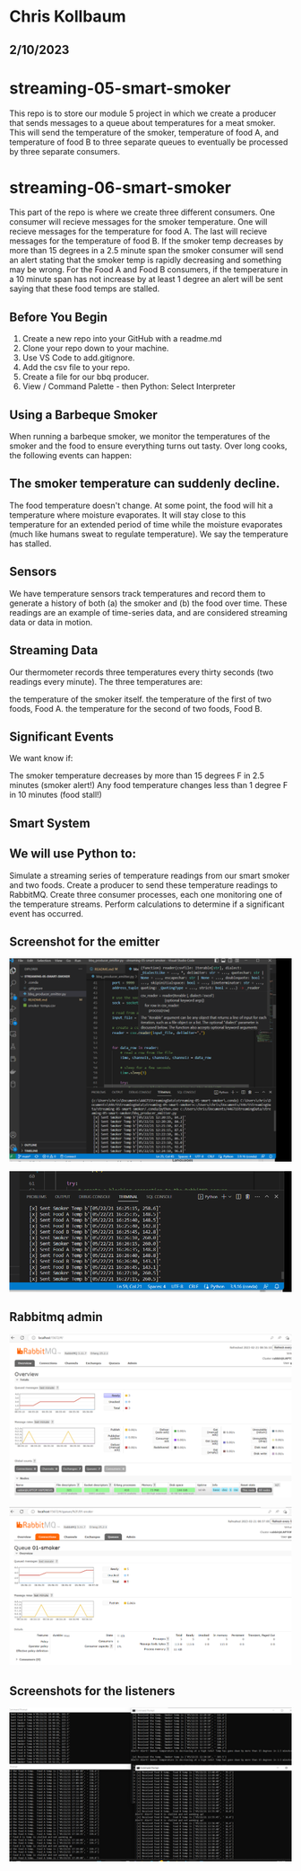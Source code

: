# Chris Kollbaum

## 2/10/2023

# streaming-05-smart-smoker

This repo is to store our module 5 project in which we create a producer that sends messages to a queue about temperatures for a meat smoker.  This will send the temperature of the smoker, temperature of food A, and temperature of food B to three separate queues to eventually be processed by three separate consumers.  

# streaming-06-smart-smoker

This part of the repo is where we create three different consumers.  One consumer will recieve messages for the smoker temperature.  One will recieve messages for the temperature for food A.  The last will recieve messages for the temperature of food B.  If the smoker temp decreases by more than 15 degrees in a 2.5 minute span the smoker consumer will send an alert stating that the smoker temp is rapidly decreasing and something may be wrong.  For the Food A and Food B consumers, if the temperature in a 10 minute span has not increase by at least 1 degree an alert will be sent saying that these food temps are stalled.  

## Before You Begin

1. Create a new repo into your GitHub with a readme.md
1. Clone your repo down to your machine.
1. Use VS Code to add.gitignore.
1. Add the csv file to your repo.
1. Create a file for our bbq producer.
1. View / Command Palette - then Python: Select Interpreter

## Using a Barbeque Smoker
When running a barbeque smoker, we monitor the temperatures of the smoker and the food to ensure everything turns out tasty. Over long cooks, the following events can happen:

## The smoker temperature can suddenly decline.
The food temperature doesn't change. At some point, the food will hit a temperature where moisture evaporates. It will stay close to this temperature for an extended period of time while the moisture evaporates (much like humans sweat to regulate temperature). We say the temperature has stalled.
 

## Sensors
We have temperature sensors track temperatures and record them to generate a history of both (a) the smoker and (b) the food over time. These readings are an example of time-series data, and are considered streaming data or data in motion.

 

## Streaming Data
Our thermometer records three temperatures every thirty seconds (two readings every minute). The three temperatures are:

the temperature of the smoker itself.
the temperature of the first of two foods, Food A.
the temperature for the second of two foods, Food B.
 

## Significant Events
We want know if:

The smoker temperature decreases by more than 15 degrees F in 2.5 minutes (smoker alert!)
Any food temperature changes less than 1 degree F in 10 minutes (food stall!)
 

## Smart System
## We will use Python to:

Simulate a streaming series of temperature readings from our smart smoker and two foods.
Create a producer to send these temperature readings to RabbitMQ.
Create three consumer processes, each one monitoring one of the temperature streams. 
Perform calculations to determine if a significant event has occurred.

## Screenshot for the emitter

![Emitter Code](smokersemitter.png)

![Output](smokerscreenshot2.png)

## Rabbitmq admin

![Rmq1](rabbitmq1.png)

![Rmq2](rabbitmq2.png)

## Screenshots for the listeners

![4 concurrent processes](mod6screenshot.png)

 





